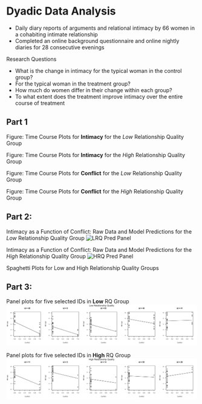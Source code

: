 # Dyadic Data Analysis

* Daily diary reports of arguments and relational intimacy by 66 women in a cohabiting intimate relationship
* Completed an online background questionnaire and online nightly diaries for 28 consecutive evenings

Research Questions
* What is the change in intimacy for the typical woman in the control group?
* For the typical woman in the treatment group?
* How much do women differ in their change within each group?
* To what extent does the treatment improve intimacy over the entire course of treatment

## Part 1
Figure: Time Course Plots for **Intimacy** for the *Low* Relationship Quality Group

Figure: Time Course Plots for **Intimacy** for the *High* Relationship Quality Group

Figure: Time Course Plots for **Conflict** for the *Low* Relationship Quality Group

Figure: Time Course Plots for **Conflict** for the *High* Relationship Quality Group

## Part 2: 

Intimacy as a Function of Conflict: Raw Data and Model Predictions for the *Low* Relationship Quality Group
![LRQ Pred Panel](https://github.com/matt-j-murphy/DyadicData/blob/861b4b3a94d77dbfaf2f5a0c3e991f8ab95d61ca/lqr-pred-panel.png)

Intimacy as a Function of Conflict: Raw Data and Model Predictions for the *High* Relationship Quality Group
![HRQ Pred Panel](https://github.com/matt-j-murphy/DyadicData/blob/861b4b3a94d77dbfaf2f5a0c3e991f8ab95d61ca/hqr-pred-panel.png)

Spaghetti Plots for Low and High Relationship Quality Groups

## Part 3: 

Panel plots for five selected IDs in **Low** RQ Group
![LRQ Five](https://github.com/matt-j-murphy/DyadicData/blob/37675231372d0a9c15d7d660b69122cd9966280a/lrq-five.png)

Panel plots for five selected IDs in **High** RQ Group
![HRQ Five](https://github.com/matt-j-murphy/DyadicData/blob/861b4b3a94d77dbfaf2f5a0c3e991f8ab95d61ca/hqr-five.png)

